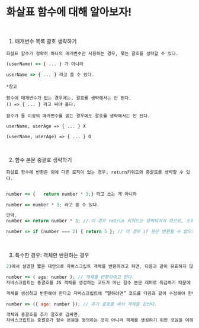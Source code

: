 # 화살표 함수에 대해 알아보자!

<br/>

1. 매개변수 목록 괄호 생략하기
```
화살표 함수가 정확히 하나의 매개변수만 사용하는 경우, 묶는 괄호를 생략할 수 있다.
```
```javascript
(userName) => { ... } 가 아니라
```
```javascript
userName => { ... } 라고 쓸 수 있다.
```
```
*참고

함수에 매개변수가 없는 경우에는, 괄호를 생략해서는 안 된다.
() => { ... } 라고 써야 옳다.

함수가 둘 이상의 매개변수를 받는 경우에도 괄호를 생략해서는 안 된다.

userName, userAge => { ... } X

(userName, userAge) => { ... } O
```

<br/>

2. 함수 본문 중괄호 생략하기
```
화살표 함수에 반환문 외에 다른 로직이 없는 경우, return키워드와 중괄호를 생략할 수 있다.
```
```javascript

number => {   return number * 3;} 라고 쓰는 게 아니라

number => number * 3; 라고 쓸 수 있다.

만약,
number => return number * 3; // 이 경우 retrun 키워드는 생략되어야 하므로, 오류가 생긴다.

number => if (number === 2) { return 5 }; // 이 경우 if 문은 반환될 수 없으므로 오류가 생긴다. 
```

<br/>

3. 특수한 경우: 객체만 반환하는 경우

```javascript
2)에서 설명한 짧은 대안으로 자바스크립트 객체를 반환하려고 하면, 다음과 같이 유효하지 않은 코드가 나올 수 있다.

number => ( age: number ); // 객체를 반환하려고 한다.
자바스크립트는 중괄호를 JS 객체를 생성하는 코드가 아닌 함수 본문 래퍼로 취급하기 때문에 이 코드는 유효하지 않다.

객체를 생성하고 반환해야 한다고 자바스크립트에 “말하려면” 코드를 다음과 같이 수정해야 한다.

number => ({ age: number }); // 추가 괄호를 써서 객체를 감싼다.

객체와 중괄호를 추가 괄호로 감싸면,
자바스크립트는 중괄호가 함수 본문을 정의하는 것이 아니라 객체를 생성하기 위한 것임을 이해하고, 객체가 반환 된다.
```
